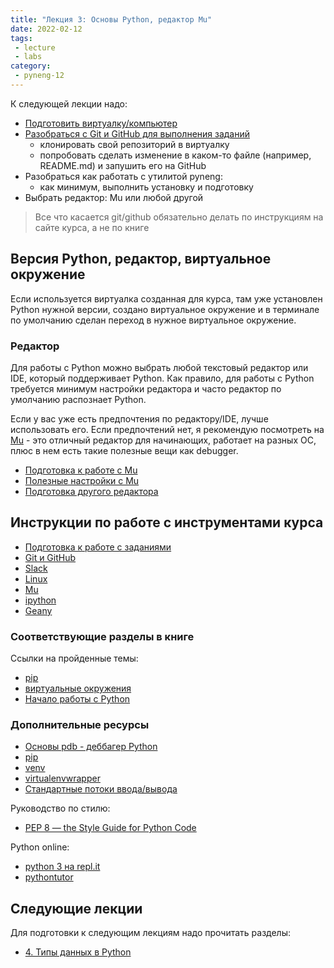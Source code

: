 ```yaml
---
title: "Лекция 3: Основы Python, редактор Mu"
date: 2022-02-12
tags:
 - lecture
 - labs
category:
 - pyneng-12
---
```


К следующей лекции надо:

* [Подготовить виртуалку/компьютер](https://pyneng.github.io/docs/course-vm/)
* [Разобраться с Git и GitHub для выполнения заданий](https://pyneng.github.io/docs/git-github-course/)
  * клонировать свой репозиторий в виртуалку
  * попробовать сделать изменение в каком-то файле (например, README.md) и запушить его на GitHub
* Разобраться как работать с утилитой pyneng:
  * как минимум, выполнить установку и подготовку
* Выбрать редактор: Mu или любой другой

> Все что касается git/github обязательно делать по инструкциям на сайте курса, а не по книге


## Версия Python, редактор, виртуальное окружение

Если используется виртуалка созданная для курса, там уже установлен Python нужной версии,
создано виртуальное окружение и в терминале по умолчанию сделан переход в нужное виртуальное окружение.

### Редактор

Для работы с Python можно выбрать любой текстовый редактор или IDE,
который поддерживает Python. Как правило, для работы с Python требуется
минимум настройки редактора и часто редактор по умолчанию распознает Python.

Если у вас уже есть предпочтения по редактору/IDE, лучше использовать его.
Если предпочтений нет, я рекомендую посмотреть на [Mu](https://pyneng.github.io/docs/mu/) - это
отличный редактор для начинающих, работает на разных ОС, плюс в нем есть такие полезные вещи как debugger.

* [Подготовка к работе с Mu](https://pyneng.github.io/docs/mu-prepare/)
* [Полезные настройки с Mu](https://pyneng.github.io/docs/mu/)
* [Подготовка другого редактора](https://pyneng.github.io/docs/editor-prepare/)


## Инструкции по работе с инструментами курса

* [Подготовка к работе с заданиями](https://pyneng.github.io/docs/pyneng-prepare/)
* [Git и GitHub](https://pyneng.github.io/docs/git-github-course/)
* [Slack](https://pyneng.github.io/docs/slack/)
* [Linux](https://pyneng.github.io/docs/linux/)
* [Mu](https://pyneng.github.io/docs/mu/)
* [ipython](https://pyneng.github.io/docs/ipython/)
* [Geany](https://pyneng.github.io/docs/geany/)

### Соответствующие разделы в книге

Ссылки на пройденные темы:

* [pip](https://pyneng.readthedocs.io/ru/latest/book/01_intro/pip.html)
* [виртуальные окружения](https://pyneng.readthedocs.io/ru/latest/book/01_intro/virtualenv.html)
* [Начало работы с Python](https://pyneng.readthedocs.io/ru/latest/book/03_start/index.html)

### Дополнительные ресурсы

* [Основы pdb - деббагер Python](https://natenka.github.io/pyneng/pdb-basics/)
* [pip](https://pip.pypa.io/en/stable/)
* [venv](https://docs.python.org/3/library/venv.html)
* [virtualenvwrapper](http://virtualenvwrapper.readthedocs.io/en/latest/index.html)
* [Стандартные потоки ввода/вывода](http://xgu.ru/wiki/stdin)

Руководство по стилю:

* [PEP 8 — the Style Guide for Python Code](http://pep8.org/)

Python online:

* [python 3 на repl.it](https://repl.it/languages/python3)
* [pythontutor](http://pythontutor.com/visualize.html#)


## Следующие лекции

Для подготовки к следующим лекциям надо прочитать разделы:

* [4. Типы данных в Python](https://pyneng.readthedocs.io/ru/latest/book/04_data_structures/index.html)

